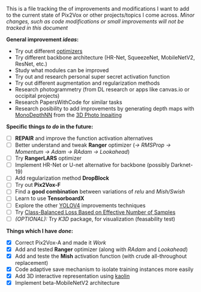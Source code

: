 This is a file tracking the of improvements and modifications I want to add to the current state of Pix2Vox or other projects/topics I come across. 
_Minor changes, such as code modifications or small improvements will not be tracked in this document_

**General improvement *ideas*:**

* Try out different [optimizers](https://github.com/mgrankin/over9000)
* Try different backbone architecture (HR-Net, SqueezeNet, MobileNetV2, ResNet, etc.)
* Study what modules can be improved
* Try out and research personal super secret activation function
* Try out different augmentation and regularization methods
* Research photogrammetry (from DL research or apps like canvas.io or occipital projects)
* Research PapersWithCode for similar tasks
* Research posibility to add improvements by generating depth maps with [MonoDepthNN](https://github.com/intel-isl/MiDaS/blob/master/run.py) from the [3D Photo Inpaiting](https://github.com/vt-vl-lab/3d-photo-inpainting)


**Specific things *to do* in the future:**

- [ ] **REPAIR** and improve the function activation alternatives
- [ ] Better understand and tweak **Ranger** optimizer (_-> RMSProp -> Momentum -> Adam -> RAdam -> Lookahead_)
- [ ] Try **RangerLARS** optimizer
- [ ] Implement HR-Net or U-net alternative for backbone (possibly Darknet-19)
- [ ] Add regularization method **DropBlock**
- [ ] Try out **Pix2Vox-F**
- [ ] Find a **good combination** between variations of _relu_ and _Mish/Swish_
- [ ] Learn to use **TensorboardX**
- [ ] Explore the other [YOLOV4](https://arxiv.org/pdf/2004.10934v1.pdf) improvements techniques 
- [ ] Try [Class-Balanced Loss Based on Effective Number of Samples](https://arxiv.org/pdf/1901.05555.pdf)
- [ ] _(OPTIONAL):_ Try _K3D_ package, for visualization (feasability test)

**Things which I have *done*:**

- [x] Correct Pix2Vox-A and made it *Work*
- [x] Add and tested **Ranger** optimizer (along with _RAdam_ and _Lookahead_)
- [x] Add and teste the **Mish** activation function (with crude all-throughout replacement)
- [x] Code adaptive save mechanism to isolate training instances more easily
- [x] Add 3D interactive representation using [kaolin](https://github.com/NVIDIAGameWorks/kaolin) 
- [x] Implement beta-MobileNetV2 architecture
